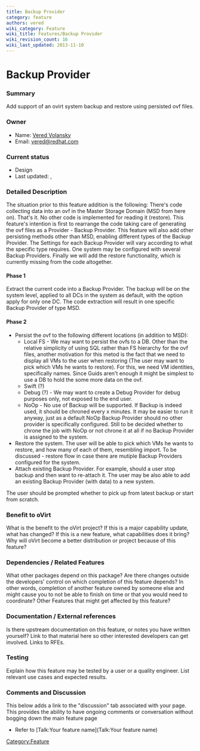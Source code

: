```yaml
---
title: Backup Provider
category: feature
authors: vered
wiki_category: Feature
wiki_title: Features/Backup Provider
wiki_revision_count: 16
wiki_last_updated: 2013-11-10
---
```


# Backup Provider

### Summary

Add support of an ovirt system backup and restore using persisted ovf files.

### Owner

*   Name: [Vered Volansky](User:vvolansk)
*   Email: vered@redhat.com

### Current status

*   Design
*   Last updated: ,

### Detailed Description

The situation prior to this feature addition is the following:
There's code collecting data into an ovf in the Master Storage Domain (MSD from here on). That's it. No other code is implemented for reading it (restore).
This feature's intention is first to rearrange the code taking care of generating the ovf files as a Provider - Backup Provider.
This feature will also add other persisting methods other than MSD, enabling different types of the Backup Provider. The Settings for each Backup Provider will vary according to what the specific type requires.
One system may be configured with several Backup Providers.
Finally we will add the restore functionality, which is currently missing from the code altogether.

#### Phase 1

Extract the current code into a Backup Provider.
The backup will be on the system level, applied to all DCs in the system as default, with the option apply for only one DC. The code extraction will result in one specific Backup Provider of type MSD.

#### Phase 2

*   Persist the ovf to the following different locations (in addition to MSD):
    -   Local FS - We may want to persist the ovfs to a DB. Other than the relative simplicity of using SQL rather than FS hierarchy for the ovf files, another motivation for this metod is the fact that we need to display all VMs to the user when restoring (The user may want to pick which VMs he wants to restore). For this, we need VM identities, specifically names. Since Guids aren't enough it might be simplest to use a DB to hold the some more data on the ovf.
    -   Swift (?)
    -   Debug (?) - We may want to create a Debug Provider for debug purposes only, not exposed to the end user.
    -   NoOp - No use of Backup will be supported. If Backup is indeed used, it should be chroned every x minutes. It may be easier to run it anyway, just as a default NoOp Backup Provider should no other provider is specifically configured. Still to be decided whether to chrone the job with NoOp or not chrone it at all if no Backup Provider is assigned to the system.
*   Restore the system. The user will be able to pick which VMs he wants to restore, and how many of each of them, resembling import. To be discussed - restore flow in case there are mutiple Backup Providers configured for the system.
*   Attach existing Backup Provider. For example, should a user stop backup and then want to re-attach it. The user may be also able to add an existing Backup Provider (with data) to a new system.

The user should be prompted whether to pick up from latest backup or start from scratch.

### Benefit to oVirt

What is the benefit to the oVirt project? If this is a major capability update, what has changed? If this is a new feature, what capabilities does it bring? Why will oVirt become a better distribution or project because of this feature?

### Dependencies / Related Features

What other packages depend on this package? Are there changes outside the developers' control on which completion of this feature depends? In other words, completion of another feature owned by someone else and might cause you to not be able to finish on time or that you would need to coordinate? Other Features that might get affected by this feature?

### Documentation / External references

Is there upstream documentation on this feature, or notes you have written yourself? Link to that material here so other interested developers can get involved. Links to RFEs.

### Testing

Explain how this feature may be tested by a user or a quality engineer. List relevant use cases and expected results.

### Comments and Discussion

This below adds a link to the "discussion" tab associated with your page. This provides the ability to have ongoing comments or conversation without bogging down the main feature page

*   Refer to [Talk:Your feature name](Talk:Your feature name)

<Category:Feature>
